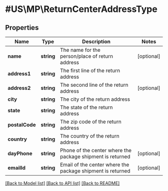 # #US\MP\ReturnCenterAddressType

## Properties

Name | Type | Description | Notes
------------ | ------------- | ------------- | -------------
**name** | **string** | The name for the person/place of return address | [optional]
**address1** | **string** | The first line of the return address |
**address2** | **string** | The second line of the return address | [optional]
**city** | **string** | The city of the return address |
**state** | **string** | The state of the return address |
**postalCode** | **string** | The zip code of the return address |
**country** | **string** | The country of the return address |
**dayPhone** | **string** | Phone of the center where the package shipment is returned | [optional]
**emailId** | **string** | Email of the center where the package shipment is returned | [optional]


[[Back to Model list]](../) [[Back to API list]](../../Api/US/MP) [[Back to README]](../../README.md)
